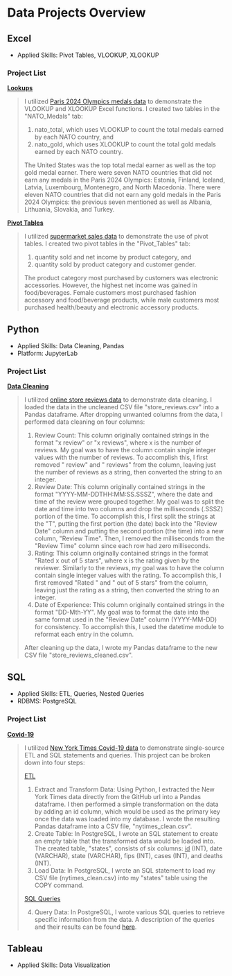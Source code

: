 # Data Projects Overview

## Excel
- Applied Skills: Pivot Tables, VLOOKUP, XLOOKUP

### Project List

[**Lookups**](https://github.com/jhays012/Data_Projects/tree/main/Excel/Lookups)
> I utilized [Paris 2024 Olympics medals data](https://www.kaggle.com/datasets/berkayalan/paris-2024-olympics-medals/) to demonstrate the VLOOKUP and XLOOKUP Excel functions. I created two tables in the "NATO_Medals" tab:
> 1. nato_total, which uses VLOOKUP to count the total medals earned by each NATO country, and
> 2. nato_gold, which uses XLOOKUP to count the total gold medals earned by each NATO country.
>
> The United States was the top total medal earner as well as the top gold medal earner. There were seven NATO countries that did not earn any medals in the Paris 2024 Olympics: Estonia, Finland, Iceland, Latvia, Luxembourg, Montenegro, and North Macedonia. There were eleven NATO countries that did not earn any gold medals in the Paris 2024 Olympics: the previous seven mentioned as well as Albania, Lithuania, Slovakia, and Turkey.

[**Pivot Tables**](https://github.com/jhays012/Data_Projects/tree/main/Excel/Pivot_Tables)
> I utilized [supermarket sales data](https://www.kaggle.com/datasets/aungpyaeap/supermarket-sales) to demonstrate the use of pivot tables. I created two pivot tables in the "Pivot_Tables" tab:
> 1. quantity sold and net income by product category, and
> 2. quantity sold by product category and customer gender.
>
> The product category most purchased by customers was electronic accessories. However, the highest net income was gained in food/beverages. Female customers most purchased fashion accessory and food/beverage products, while male customers most purchased health/beauty and electronic accessory products.

## Python
- Applied Skills: Data Cleaning, Pandas
- Platform: JupyterLab

### Project List

[**Data Cleaning**](https://github.com/jhays012/Data_Projects/tree/main/Python/Data_Cleaning)
> I utilized [online store reviews data](https://www.kaggle.com/datasets/syedafroz6284/fashion-nova-reviews) to demonstrate data cleaning. I loaded the data in the uncleaned CSV file "store_reviews.csv" into a Pandas dataframe. After dropping unwanted columns from the data, I performed data cleaning on four columns:
> 1. Review Count: This column originally contained strings in the format "x review" or "x reviews", where x is the number of reviews. My goal was to have the column contain single integer values with the number of reviews. To accomplish this, I first removed " review" and " reviews" from the column, leaving just the number of reviews as a string, then converted the string to an integer.
> 2. Review Date: This column originally contained strings in the format "YYYY-MM-DDTHH:MM:SS.SSSZ", where the date and time of the review were grouped together. My goal was to split the date and time into two columns and drop the milliseconds (.SSSZ) portion of the time. To accomplish this, I first split the strings at the "T", putting the first portion (the date) back into the "Review Date" column and putting the second portion (the time) into a new column, "Review Time". Then, I removed the milliseconds from the "Review Time" column since each row had zero milliseconds.
> 3. Rating: This column originally contained strings in the format "Rated x out of 5 stars", where x is the rating given by the reviewer. Similarly to the reviews, my goal was to have the column contain single integer values with the rating. To accomplish this, I first removed "Rated " and " out of 5 stars" from the column, leaving just the rating as a string, then converted the string to an integer.
> 4. Date of Experience: This column originally contained strings in the format "DD-Mth-YY". My goal was to format the date into the same format used in the "Review Date" column (YYYY-MM-DD) for consistency. To accomplish this, I used the datetime module to reformat each entry in the column.
>
> After cleaning up the data, I wrote my Pandas dataframe to the new CSV file "store_reviews_cleaned.csv".

## SQL
- Applied Skills: ETL, Queries, Nested Queries
- RDBMS: PostgreSQL

### Project List

[**Covid-19**](https://github.com/jhays012/Data_Projects/tree/main/SQL/Covid-19)
> I utilized [New York Times Covid-19 data](https://github.com/nytimes/covid-19-data/blob/master/us-states.csv) to demonstrate single-source ETL and SQL statements and queries. This project can be broken down into four steps:
>
> [ETL](https://github.com/jhays012/Data_Projects/tree/main/SQL/Covid-19/ETL)
> 1. Extract and Transform Data: Using Python, I extracted the New York Times data directly from the GitHub url into a Pandas dataframe. I then performed a simple transformation on the data by adding an id column, which would be used as the primary key once the data was loaded into my database. I wrote the resulting Pandas dataframe into a CSV file, "nytimes_clean.csv".
> 2. Create Table: In PostgreSQL, I wrote an SQL statement to create an empty table that the transformed data would be loaded into. The created table, "states", consists of six columns: <ins>id</ins> (INT), date (VARCHAR), state (VARCHAR), fips (INT), cases (INT), and deaths (INT).
> 3. Load Data: In PostgreSQL, I wrote an SQL statement to load my CSV file (nytimes_clean.csv) into my "states" table using the COPY command.
>
> [SQL Queries](https://github.com/jhays012/Data_Projects/tree/main/SQL/Covid-19/Queries)
>
>  4. Query Data: In PostgreSQL, I wrote various SQL queries to retrieve specific information from the data. A description of the queries and their results can be found [here](https://github.com/jhays012/Data_Projects/blob/main/SQL/Covid-19/Queries/README.md).

## Tableau
- Applied Skills: Data Visualization
